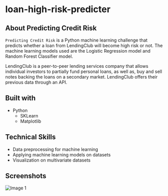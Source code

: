 # loan-high-risk-predicter
## About Predicting Credit Risk

`Predicting Credit Risk` is a Python machine learning challenge that predicts whether a loan from LendingClub will become high risk or not. The machine learning models used are the Logistic Regression model and Random Forest Classifier model.

LendingClub is a peer-to-peer lending services company that allows individual investors to partially fund personal loans, as well as, buy and sell notes backing the loans on a secondary market. LendingClub offers their previous data through an API.

## Built with
- Python
    - SKLearn
    - Matplotlib

## Technical Skills
- Data preprocessing for machine learning
- Applying machine learning models on datasets
- Visualization on multivariate datasets

## Screenshots
![Image 1](https://user-images.githubusercontent.com/74934154/153442604-439ccc9d-b7aa-476f-9fc7-e70171dcf690.png)